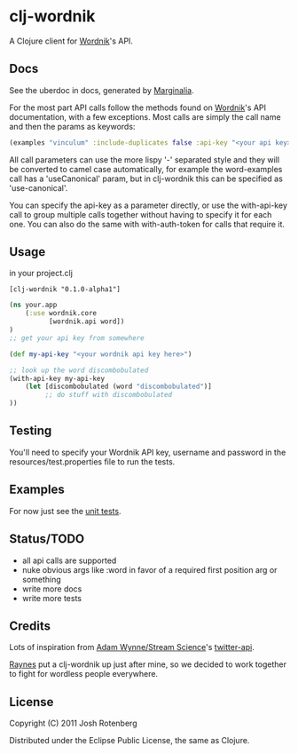 # clj-wordnik

A Clojure client for [Wordnik](http://www.wordnik.com)'s API.

## Docs

See the uberdoc in docs, generated by
[Marginalia](https://github.com/fogus/marginalia).

For the most part API calls follow the methods found on
[Wordnik](http://developer.wordnik.com/docs)'s API documentation, with
a few exceptions. Most calls are simply the call name and then the
params as keywords:

```clojure
(examples "vinculum" :include-duplicates false :api-key "<your api key>") 
```

All call parameters can use the more lispy '-'
separated style and they will be converted to camel case
automatically, for example the word-examples call has a 'useCanonical'
param, but in clj-wordnik this can be specified as 'use-canonical'.

You can specify the api-key as a parameter directly, or use the
with-api-key call to group multiple calls together without having to
specify it for each one. You can also do the same with with-auth-token
for calls that require it.

## Usage

in your project.clj

```
[clj-wordnik "0.1.0-alpha1"]
```

```clojure
(ns your.app
    (:use wordnik.core
          [wordnik.api word])
)
;; get your api key from somewhere

(def my-api-key "<your wordnik api key here>")

;; look up the word discombobulated
(with-api-key my-api-key
    (let [discombobulated (word "discombobulated")]
    	 ;; do stuff with discombobulated
))
```
## Testing

You'll need to specify your Wordnik API key, username and password in
the resources/test.properties file to run the tests.

## Examples

For now just see the [unit tests](https://github.com/joshrotenberg/clj-wordnik/tree/master/test/wordnik/test/api).

## Status/TODO

* all api calls are supported
* nuke obvious args like :word in favor of a required first position arg or something
* write more docs
* write more tests

## Credits

Lots of inspiration from [Adam Wynne/Stream Science](https://github.com/adamwynne)'s [twitter-api](https://github.com/adamwynne/twitter-api).

[Raynes](https://github.com/Raynes) put a clj-wordnik up just after mine, so we decided to work together to fight for wordless people everywhere. 

## License

Copyright (C) 2011 Josh Rotenberg

Distributed under the Eclipse Public License, the same as Clojure.
